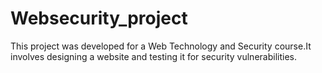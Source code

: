 # Websecurity_project
This project was developed for a Web Technology and Security course.It involves designing a website and testing it for security vulnerabilities.
